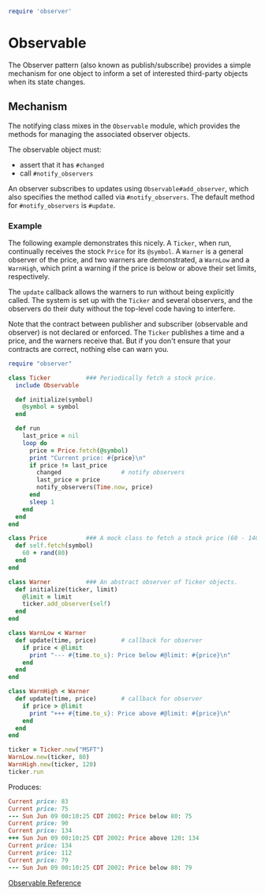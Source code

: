 
```ruby
require 'observer'
```

# Observable

The Observer pattern (also known as publish/subscribe) provides a simple
mechanism for one object to inform a set of interested third-party
objects when its state changes.

## Mechanism

The notifying class mixes in the `Observable` module, which provides the
methods for managing the associated observer objects.

The observable object must:

* assert that it has `#changed`
* call `#notify_observers`

An observer subscribes to updates using `Observable#add_observer`, which
also specifies the method called via `#notify_observers`. The default
method for `#notify_observers` is `#update`.

### Example

The following example demonstrates this nicely. A `Ticker`, when run,
continually receives the stock `Price` for its `@symbol`. A `Warner` is
a general observer of the price, and two warners are demonstrated, a
`WarnLow` and a `WarnHigh`, which print a warning if the price is below
or above their set limits, respectively.

The `update` callback allows the warners to run without being explicitly
called. The system is set up with the `Ticker` and several observers,
and the observers do their duty without the top-level code having to
interfere.

Note that the contract between publisher and subscriber (observable and
observer) is not declared or enforced. The `Ticker` publishes a time and
a price, and the warners receive that. But if you don't ensure that your
contracts are correct, nothing else can warn you.


```ruby
require "observer"

class Ticker          ### Periodically fetch a stock price.
  include Observable

  def initialize(symbol)
    @symbol = symbol
  end

  def run
    last_price = nil
    loop do
      price = Price.fetch(@symbol)
      print "Current price: #{price}\n"
      if price != last_price
        changed                 # notify observers
        last_price = price
        notify_observers(Time.now, price)
      end
      sleep 1
    end
  end
end

class Price           ### A mock class to fetch a stock price (60 - 140).
  def self.fetch(symbol)
    60 + rand(80)
  end
end

class Warner          ### An abstract observer of Ticker objects.
  def initialize(ticker, limit)
    @limit = limit
    ticker.add_observer(self)
  end
end

class WarnLow < Warner
  def update(time, price)       # callback for observer
    if price < @limit
      print "--- #{time.to_s}: Price below #@limit: #{price}\n"
    end
  end
end

class WarnHigh < Warner
  def update(time, price)       # callback for observer
    if price > @limit
      print "+++ #{time.to_s}: Price above #@limit: #{price}\n"
    end
  end
end

ticker = Ticker.new("MSFT")
WarnLow.new(ticker, 80)
WarnHigh.new(ticker, 120)
ticker.run
```

Produces:


```ruby
Current price: 83
Current price: 75
--- Sun Jun 09 00:10:25 CDT 2002: Price below 80: 75
Current price: 90
Current price: 134
+++ Sun Jun 09 00:10:25 CDT 2002: Price above 120: 134
Current price: 134
Current price: 112
Current price: 79
--- Sun Jun 09 00:10:25 CDT 2002: Price below 80: 79
```

[Observable
Reference](https://ruby-doc.org/stdlib-2.5.0/libdoc/observer/rdoc/Observable.html)

